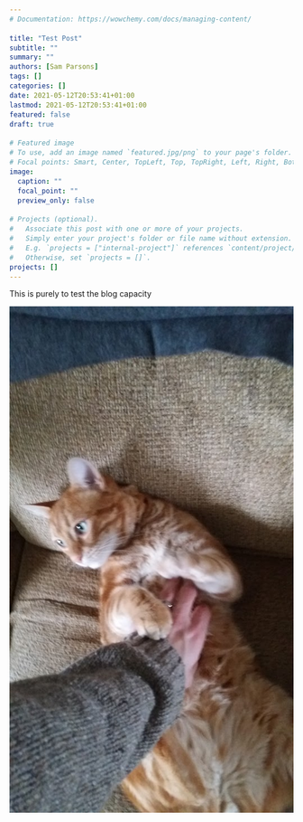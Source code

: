 ```yaml
---
# Documentation: https://wowchemy.com/docs/managing-content/

title: "Test Post"
subtitle: ""
summary: ""
authors: [Sam Parsons]
tags: []
categories: []
date: 2021-05-12T20:53:41+01:00
lastmod: 2021-05-12T20:53:41+01:00
featured: false
draft: true

# Featured image
# To use, add an image named `featured.jpg/png` to your page's folder.
# Focal points: Smart, Center, TopLeft, Top, TopRight, Left, Right, BottomLeft, Bottom, BottomRight.
image:
  caption: ""
  focal_point: ""
  preview_only: false

# Projects (optional).
#   Associate this post with one or more of your projects.
#   Simply enter your project's folder or file name without extension.
#   E.g. `projects = ["internal-project"]` references `content/project/deep-learning/index.md`.
#   Otherwise, set `projects = []`.
projects: []
---
```


This is purely to test the blog capacity



![](beau.jpg)

